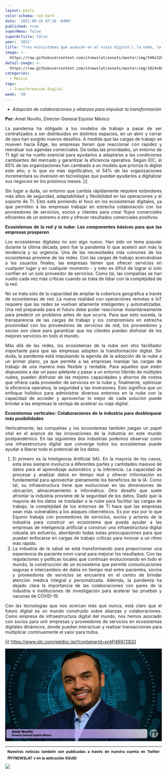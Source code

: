 ```yaml
---
layout: posts
color-schema: red-dark
date: '2021-09-15 07:20 -0400'
published: true
superNews: false
superArticle: false
year: '2021'
title: "Tres ecosistemas que avanzan en el viaje digital:\_la nube, la inteligencia artificial y la atención médica"
image: >-
  https://raw.githubusercontent.com/itnewslat/assets/master/img/540x320/Amet-Novillo-p.jpg
detail-image: >-
  https://raw.githubusercontent.com/itnewslat/assets/master/img/1024x680/Amet-Novillo-g.jpg
categories:
  - Mexico
tags:
  - Transformación Digital
week: '39'
---
```

<ul style="text-align: justify;">
	<li><em>Adopción de colaboraciones y alianzas para impulsar la transformación</em></li>
</ul>
<p style="text-align: justify;"><strong>Por:</strong> Amet Novillo, Director General Equinix México</p>
<p style="text-align: justify;">La pandemia ha obligado a los modelos de trabajo a pasar de ser centralizados a ser distribuidos en distintos espacios, en un abrir y cerrar de ojos han surgido nuevos desafíos. A medida que las cargas de trabajo se mueven hacia Edge, las empresas tienen que reaccionar con rapidez y reevaluar sus agendas comerciales. De todas las prioridades, un entorno de TI ágil se ha vuelto esencial para ayudarlos a adaptarse a las condiciones cambiantes del mercado y garantizar la eficiencia operativa. Según IDC, el 65% de las organizaciones han cambiado a un modelo que prioriza lo digital este año; y lo que es más significativo, el 54% de las organizaciones incrementará su inversión en tecnologías que puedan ayudarles a digitalizar sus negocios en los próximos meses. [i]</p>
<p style="text-align: justify;">Sin lugar a duda, un entorno que cambia rápidamente requiere estándares más altos de seguridad, adaptabilidad y flexibilidad en las operaciones y el soporte de TI. Esto está poniendo el foco en los ecosistemas digitales, ya que permiten a las empresas trabajar en estrecha colaboración con los proveedores de servicios, socios y clientes para crear flujos comerciales eficientes de un extremo a otro y ofrecer resultados comerciales positivos.</p>
<p style="text-align: justify;"><strong>Ecosistemas de la red y la nube: Los componentes básicos para que las empresas prosperen</strong></p>
<p style="text-align: justify;">Los ecosistemas digitales no son algo nuevo. Han sido un tema popular durante la última década, pero fue la pandemia lo que aceleró aún más la tendencia y su urgencia. Una de las necesidades más comunes de los ecosistemas proviene de las redes. Con las cargas de trabajo acercándose a los usuarios finales, las empresas tienen que ofrecer servicios en cualquier lugar y en cualquier momento - y esto es difícil de lograr si solo confían en un solo proveedor de servicios. Como tal, las compañías se han vuelto cada vez más críticas cuando se trata de lidiar con la complejidad de la red.</p>
<p style="text-align: justify;">No se trata sólo de la capacidad de ampliar la cobertura geográfica a través de ecosistemas de red. La nueva realidad con operaciones remotas e IoT requiere que las redes se vuelvan altamente inteligentes y automatizadas. Una red preparada para el futuro debe poder reaccionar instantáneamente para predecir un problema antes de que ocurra. Para que esto suceda, la transparencia de las cargas de trabajo y los compromisos en estrecha proximidad con los proveedores de servicios de red, los proveedores y socios son clave para garantizar que los clientes puedan disfrutar de los mejores servicios en todo el mundo.</p>
<p style="text-align: justify;">Más allá de las redes, los ecosistemas de la nube son otro facilitador importante para que las empresas adopten la transformación digital. Sin duda, la pandemia está impulsando la agenda de la adopción de la nube a un primer plano, ya que permite a las empresas manejar las cargas de trabajo de una manera más flexible y rentable. Para aquellos que estén dispuestos a dar un paso adelante y pasar a un entorno híbrido de múltiples nubes, pueden disfrutar de las mejores capacidades y ahorros de costos que ofrece cada proveedor de servicios en la nube y, finalmente, optimizar la eficiencia operativa, la seguridad y las inversiones. Esto significa que un enfoque holístico para administrar diversos entornos en la nube con la capacidad de acceder y aprovechar lo mejor de cada solución puede brindar a las empresas la ventaja de acelerar su viaje digital.</p>
<p style="text-align: justify;"><strong>Ecosistemas verticales: Colaboraciones de la industria para desbloquear más posibilidades</strong></p>
<p style="text-align: justify;">Verticalmente, las compañías y los ecosistemas también juegan un papel vital en el avance de las innovaciones de la industria en este mundo postpandémico. En las siguientes dos industrias podemos observar como una infraestructura digital que converge todos los ecosistemas puede ayudar a liberar todo el potencial de los datos.</p>

<ol style="text-align: justify;" start="1">
	<li>El primero es la Inteligencia Artificial (IA). En la mayoría de los casos, esta área siempre involucra a diferentes partes y cantidades masivas de datos para el aprendizaje automático y la inferencia. La capacidad de procesar y analizar datos en tiempo real y ofrecer información es fundamental para aprovechar plenamente los beneficios de la IA. Como tal, su infraestructura tiene que evolucionar en las dimensiones de ubicación, almacenamiento e informática. Otro desafío que suele afrontar la industria proviene de la seguridad de los datos. Dado que la mayoría de los datos se trasladan a la nube para facilitar las cargas de trabajo, la complejidad de los entornos de TI hace que las empresas sean más vulnerables a los ataques cibernéticos. Es por eso por lo que Equinix trabaja con proveedores de servicios, socios y actores de la industria para construir un ecosistema que pueda ayudar a las empresas de inteligencia artificial a construir una infraestructura digital robusta sin esfuerzo, abordando todas estas preocupaciones para que puedan enfocarse en cargas de trabajo críticas para innovar a un ritmo más rápido.</li>
	<li>La industria de la salud se está transformando para proporcionar una experiencia de paciente omni-canal para mejorar los resultados. Con las regulaciones y políticas locales que continúan evolucionando en todo el mundo, la construcción de un ecosistema que permite comunicaciones seguras e intercambios de datos en tiempo real entre pacientes, socios y proveedores de servicios se encuentra en el centro de brindar atención médica integral y personalizada. Además, la pandemia ha dejado clara la importancia de las colaboraciones con pares de la industria e instituciones de investigación para acelerar las pruebas y vacunas de COVID-19.</li>
</ol>
<p style="text-align: justify;">Con las tecnologías que nos acercan más que nunca, está claro que el futuro digital es un mundo construido sobre alianzas y colaboraciones. Como empresa de infraestructura digital del mundo, nos hemos asociado con socios para unir empresas y proveedores de servicios en ecosistemas digitales dinámicos, donde pueden interactuar y realizar transacciones para multiplicar continuamente el valor para todos.</p>
<p style="text-align: justify;"><a href="https://blog.equinix.com/blog/2021/08/16/cloud-ai-and-healthcare-3-ecosystems-advancing-their-digital-journey/#_ednref1">[i]</a> <a href="https://www.idc.com/getdoc.jsp?containerId=prAP46972820">https://www.idc.com/getdoc.jsp?containerId=prAP46972820</a></p>

![](https://raw.githubusercontent.com/itnewslat/assets/master/img/540x320/Amet-Novillo-p.jpg)

<table style="height: 42px;" width="569">
<tbody>
<tr>
<td style="text-align: justify;"><sub><strong>Nuestras noticias también son publicadas a través de nuestra cuenta en Twitter <a href="https://twitter.com/itnewslat?lang=es">@ITNEWSLAT</a> y en la aplicación <a href="https://squidapp.co/en/">SQUID</a></strong></sub></td>
</tr>
</tbody>
</table>

<img src="https://tracker.metricool.com/c3po.jpg?hash=56f88a41e39ab42c063cc51676587a04"/>
